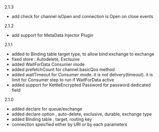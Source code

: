 2.1.3
* add check for channel isOpen and connection is Open on close events

2.1.2
* add support for MetaData Injector Plugin

2.1.1
* added to Binding table target type, to allow bind exchange to exchange
* fixed store : Autodelete, Exclsuive
* added WaitForData Consumer mode
* added prefetchCount for channel.basicQos method
* added waitTimeout for Consumer mode. it is not delivery(timeout). it is limit for Consumer step to run if WaitForData active
* added support for KettleEncrypted Password for password dedicated field

2.1.0
* added declare for queue/exchange
* added declare option , auto-delete, exclusive, durable, exchange type
* added Binding table , target, routing key
* connection speicfied either by URI or by each parameters 
